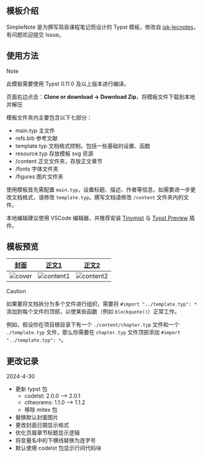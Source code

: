 ## 模板介绍

SimpleNote 是为撰写简易课程笔记而设计的 Typst 模板，修改自 [jsk-lecnotes](https://github.com/jskherman/jsk-lecnotes)，有问题欢迎提交 Issue。

## 使用方法

> [!NOTE]
>
> 此模板需要使用 Typst 0.11.0 及以上版本进行编译。

页面右边点击：**Clone or download -> Download Zip**，将模板文件下载到本地并解压

模板文件夹内主要包含以下七部分：
- main.typ 主文件
- refs.bib 参考文献
- template.typ 文档格式控制，包括一些基础的设置、函数
- resource.typ 存放模板 svg 资源
- /content 正文文件夹，存放正文章节
- /fonts 字体文件夹
- /figures 图片文件夹

使用模板首先需配置 `main.typ`，设置标题、描述、作者等信息，如需要进一步更改文档格式，请修改 `template.typ`。撰写文档请修改 `/content` 文件夹内的文件。

本地编辑建议使用 VSCode 编辑器，并推荐安装 [Tinymist](https://marketplace.visualstudio.com/items?itemName=nvarner.typst-lsp) 与 [Typst Preview](https://marketplace.visualstudio.com/items?itemName=mgt19937.typst-preview) 插件。

## 模板预览

| [封面](https://github.com/a-kkiri/SimpleNote/blob/main/figures/cover.jpg) | [正文1](https://github.com/a-kkiri/SimpleNote/blob/main/figures/content1.jpg) | [正文2](https://github.com/a-kkiri/SimpleNote/blob/main/figures/content2.jpg) |
|:---:|:---:|:---:|
| ![cover](https://github.com/a-kkiri/SimpleNote/blob/main/figures/cover.jpg?raw=true) | ![content1](https://github.com/a-kkiri/SimpleNote/blob/main/figures/content1.jpg?raw=true) | ![content2](https://github.com/a-kkiri/SimpleNote/blob/main/figures/content2.jpg?raw=true) |

> [!CAUTION]
>
>如果要将文档拆分为多个文件进行组织，需要将 `#import "../template.typ": *` 添加到每个文件的顶部，以使某些函数（例如 `blockquote()`）正常工作。
>
> 例如，假设你在项目根目录下有一个 `./content/chapter.typ` 文件和一个 `./template.typ` 文件，那么你需要在 `chapter.typ` 文件顶部添加 `#import "../template.typ": *`。

## 更改记录

2024-4-30
- 更新 typst 包
    - codelst: 2.0.0 ——> 2.0.1
    - ctheorems: 1.1.0 ——> 1.1.2
    - 移除 mitex 包
- 替换默认封面图片
- 更改封面日期显示格式
- 优化页眉章节标题显示逻辑
- 将变量名中的下横线替换为连字号
- 默认使用 codelst 包显示行间代码块